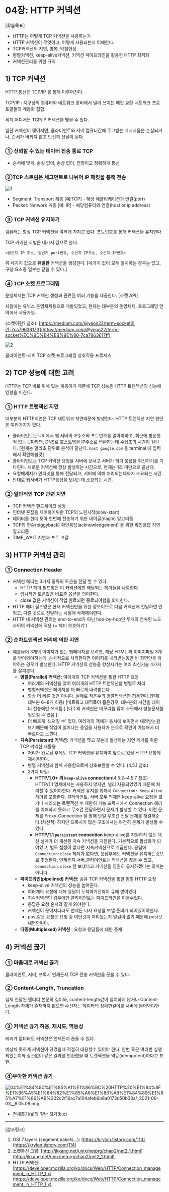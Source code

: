# 04장: HTTP 커넥션

[학습목표]

- HTTP는 어떻게 TCP 커넥션을 사용하는가
- HTTP 커넥션이 무엇이고, 어떻게 사용되는지 이해한다.
- TCP커넥션의 지연, 병목, 막힘현상
- 병렬커넥션, keep-alive커넥션, 커넥션 파이프라인을 활용한 HTTP 최적화
- 커넥션관리를 위한 규칙

## 1) TCP 커넥션

HTTP 통신은 TCP/IP 를 통해 이루어진다.

TCP/IP : 지구상의 컴퓨터와 네트워크 장비에서 널리 쓰이는 패킷 교환 네트워크 프로토콜들의 계층화 집합.

세계 어디서든 TCP/IP 커넥션을 맺을 수 있다.

일단 커넥션이 맺어지면, 클라이언트와 서버 컴퓨터간에 주고받는 메시지들은 손실되거나, 순서가 바뀌지 않고 안전히 전달이 된다.

### ① 신뢰할 수 있는 데이터 전송 통로 TCP

- 순서에 맞게, 손실 없이, 손상 없이, 안정이고 정확하게 통신

### ②TCP 스트림은 세그먼트로 나뉘어 IP 패킷을 통해 전송

![1](https://www.notion.so/image/https%3A%2F%2Fs3-us-west-2.amazonaws.com%2Fsecure.notion-static.com%2Fe0f7838f-76f4-4aff-9ce7-6906e698137b%2F.png?table=block&id=2c2f16ac-7a10-4afe-b6b8-a0173d50b33a&spaceId=da06fe4c-dbc0-451e-a09d-8fe561a808ae&width=1600&userId=&cache=v2)

- Segment: Transport 계층 [예:TCP] - 해당 애플리케이션과 연결(port)
- Packet: Network 계층 [예: IP] - 해당컴퓨터와 연결(host or ip address)

### ③ TCP 커넥션 유지하기

컴퓨터는 항상 TCP 커넥션을 여러개 가지고 있다. 포트번호를 통해 커넥션을 유지한다.

TCP 커넥션 식별은 네가지 값으로 한다.

`<발신지 IP 주소, 발신지 port번호, 수신지 IP주소, 수신지 IP번호>`

위 네가지 값으로 **유일한** 커넥션을 생성한다. 
[네가지 값이 모두 일치하는 경우는 없고, 구성 요소중 일부는 같을 수 있다.]

### ④ TCP 소켓 프로그래밍

운영체제는 TCP 커넥션 생성과 관련된 여러 기능을 제공한다. [소켓 API]

처음에는 유닉스 운영체제용으로 개발되었고, 현재는 대부분의 운영체제, 프로그래밍 언어에서 사용가능.

(소켓이란? 참조): [https://medium.com/@yeon22/term-socket이란-7ca7963617ff](https://medium.com/@yeon22/term-socket%EC%9D%B4%EB%9E%80-7ca7963617ff)

![2](https://s3.us-west-2.amazonaws.com/secure.notion-static.com/1ffab399-5add-4988-8644-df7957beb51c/xtrsq007.gif?X-Amz-Algorithm=AWS4-HMAC-SHA256&X-Amz-Credential=AKIAT73L2G45O3KS52Y5%2F20210608%2Fus-west-2%2Fs3%2Faws4_request&X-Amz-Date=20210608T042256Z&X-Amz-Expires=86400&X-Amz-Signature=b938cb94be04c0b41a2a98523e72d1f761ed16a99f0daf34c50599ccf6d077d0&X-Amz-SignedHeaders=host)

클라이언트-서버 TCP 소켓 프로그래밍 상호작용 프로세스

## 2) TCP 성능에 대한 고려

HTTP는 TCP 바로 위에 있는 계층이기 때문에 TCP 성능은 HTTP 트랜잭션의 성능에 영향을 미친다.

### ① HTTP 트랜잭션 지연

대부분의 HTTP지연은 TCP 네트워크 지연때문에 발생한다. 
HTTP 트랜잭션 지연 원인은 여러가지가 있다.

- 클라이언트는 URI에서 웹 서버의 IP주소와 포트번호를 알아야하고, 최근에 방문한적 없는 URI라면, DNS로 호스트명을 IP주소로 변환하는데 수십초의 시간이 걸린다. 
[현재는 밀리초 단위로 분석이 끝난다. `host google.com` 을 terminal 에 입력해서 확인해볼것]
- 클라이언트는 TCP 커넥션 요청을 서버에 보내고 서버가 허가 응답을 회신하기를 기다린다.
새로운 커넥션에 항상 발생하는 시간으로, 현재는 1초 미만으로 끝난다.
- 요청메세지가 인터넷을 통해 전달되고, 서버에 의해 처리되는데까지 소요되는 시간.
- 반대로 웹서버가 HTTP응답을 보내는데 소요되는 시간.

### ② 일반적인 TCP 관련 지연

- TCP 커넥션 핸드셰이크 설정
- 인터넷 혼잡을 제어하기위한 TCP의 느린시작(slow-start)
- 데이터를 한데 모아 한번에 전송하기 위한 네이글(nagle) 알고리즘
- TCP의 편승(piggyback) 확인응답(acknowledgement) 을 위한 확인응답 지연 알고리즘
- TIME_WAIT 지연과 포트 고갈

## 3) HTTP 커넥션 관리

### ① Connection Header

- 커넥션 헤더는 3가지 종류의 토큰을 전달 할 수 있다.
    - HTTP 헤더 필드명은 이 커넥션에만 해당되는 헤더들을 나열한다.
    - 임시적인 토큰값은 비표준 옵션을 의미한다.
    - close 값은 커넥션이 작업 완료되면 종료되야함을 의미한다.
- HTTP 헤더 필드명은 현재 커넥션만을 위한 정보이므로 다음 커넥션에 전달하면 안되고, 다른 곳으로 전달하는 시점에 삭제해야한다.
- HTTP 내 커넥션 관리는 end-to-end가 아닌 hop-by-hop인 두개의 연속된 노드 사이의 커넥션에 적용
(='헤더 보호하기')

### ② 순차트랜잭션 처리에 의한 지연

- 예를들어 3개의 이미지가 있는 웹페이지를 보려면, 해당 HTML 과 이미지파일 3개를 받아와야하는데, 순차적으로 처리한다면 이미지를 내려받는동안 빈 화면만을 봐야하는 경우가 발생한다. HTTP 커넥션의 성능을 향상시키는 여러 최신기술 4가지를 살펴본다.
    - **병렬(Parallel) 커넥션:** 여러개의 TCP 커넥션을 통한 HTTP 요청
        - 여러개의 커넥션을 맺어 여러개의 HTTP 트랜잭션을 병렬로 처리
        - 병렬커넥션은 페이지를 더 빠르게 내려받는다.
        - 항상 더 빠른 것은 아니다. 실제로 적은수의 병렬커넥션만 허용한다.(현재 대부분 6~8개 허용)
        [네트워크 대역폭이 좁은경우, 대부분의 시간을 데이터 전송에만 쓰게됨.]
        [다수의 커넥션은 메모리를 많이 소모해서 성능문제를 일으킬 수 있음.]
        - 더 빠르게 '느껴질 수' 있다. 여러개의 객체가 동시에 보이면서 내려받는걸 보기때문에 작업이 일어나는 중임을 사용자가 눈으로 확인이 가능해서 더 빠르다고 느낀다.
    - **지속(Persistent) 커넥션:** 커넥션을 맺고 끊는데 발생하는 지연 제거를 위한 TCP 커넥션 재활용
        - 처리가 완료된 후에도 TCP 커넥션을 유지하여 앞으로 있을 HTTP 요청에 재사용한다.
        - 병렬 커넥션과 함께 사용함으로써 상호보완할 수 있다. (4.5.1 참조)
        - 2가지 타입:
            - **HTTP/1.0+ 의 `keep-alive` connection**(4.5.2~4.5.7 참조)
            HTTP/1.1 명세에서는 사용하지 않지만, 널리 사용되었었기 때문에 처리할 수 있어야한다.
            커넥션 유지를 위해서 `Connection: Keep-Alive` 헤더를 포함한다.
            클라이언트, 서버 모두 언제든 keep-alive 요청을 끊거나 처리되는 트랜젝션 수 제한이 가능
            프락시에서 Connection 헤더를 이해하지 못하고 무조건 전달하면서 문제가 발생할 수 있다.
            이런 문제를 Proxy-Connection 을 통해 단일 무조건 전달 문제를 해결해준다.(차선책)
            하지만 프록시가 많은 구조에서는 여전히 문제가 발생할 수 있다.
            - **HTTP/1.1 `persistent` connection**
            keep-alive를 지원하지 않는 대신 설계가 더 개선된 지속 커넥션을 지원한다.
            기본적으로 활성화가 되어있고, 별도 설정이 없다면 지속커넥션으로 취급한다.
            응답에 `Connection:close` 헤더가 없다면, 응답후에도 커넥션을 유지하는것으로 추정한다.
            언제든지 서버,클라이언트는 커넥션을 끊을 수 있고, `Connection:close` 안 보냈다고 커넥션을 영원히 유지하겠다는 의미는 아니다.
    - **파이프라인(pipelined) 커넥션:** 공유 TCP 커넥션을 통한 병렬 HTTP 요청
        - keep-alive 커넥션의 성능을 높여준다.
        - 여러개의 요청에 대해 응답이 도착하기전까지 큐에 쌓여있다.
        - 지속커넥션인 경우에만 클라이언트는 파이프라인을 이을수있다.
        - 응답은 요청 순서와 같게 와야한다.
        - 커넥션이 끊어지더라도 언제든 다시 요청을 보낼 준비가 되어있어야한다.
        - post같은 요청은 요청 중 어떤것이 처리됬는지 알길이 없기 때문에 post보내면안된다.
    - **다중(Multiplexed) 커넥션** : 요청과 응답들에 대한 중재

## 4) 커넥션 끊기

### ① 마음대로 커넥션 끊기

클라이언트, 서버, 프록시 언제든지 TCP 전송 커넥션을 끊을 수 있다.

### ② Content-Length, Truncation

실제 전달된 엔터티 본문의 길이와, content-length값이 일치하지 않거나
Content-Length 자체가 존재하지 않으면 수신자는 데이터의 정확한길이를 서버에 물어봐야한다.

### ③ 커넥션 끊기 허용, 재시도, 멱등성

에러가 없더라도 커넥션은 언제든지 끊을 수 있다.

예상치 못하게 커넥션이 끊겼을때 적절히 대응할수 있어야 한다.
한번 혹은 여러번 실행 되었는지와 상관없이 같은 결과를 반환했을 때 트랜잭션을 멱등(idempotent)하다고 표현.

### ④우아한 커넥션 끊기

![04%E1%84%8C%E1%85%A1%E1%86%BC%20HTTP%20%E1%84%8F%E1%85%A5%E1%84%82%E1%85%A6%E1%86%A8%E1%84%89%E1%85%A7%E1%86%AB%202c2f16ac7a104afeb6b8a0173d50b33a/_2021-06-03__6.05.06.png](https://www.notion.so/image/https%3A%2F%2Fs3-us-west-2.amazonaws.com%2Fsecure.notion-static.com%2F82a894cf-8e25-413f-b553-444f0d816a92%2F_2021-06-03__6.05.06.png?table=block&id=0493fa5f-4039-48f4-80c6-cdd7ad603d0f&spaceId=da06fe4c-dbc0-451e-a09d-8fe561a808ae&width=1410&userId=&cache=v2)

- 전체끊기(a)와 절반 끊기(b,c)

---

[참조링크]

1. OSI 7 layers (segment,pakets,..): [https://krylon.tistory.com/114](https://krylon.tistory.com/114)
2. 소켓통신 그림:  [http://jkkang.net/unix/netprg/chap2/net2_1.html](http://jkkang.net/unix/netprg/chap2/net2_1.html)
3. HTTP 커넥션: [https://developer.mozilla.org/ko/docs/Web/HTTP/Connection_management_in_HTTP_1.x](https://developer.mozilla.org/ko/docs/Web/HTTP/Connection_management_in_HTTP_1.x)